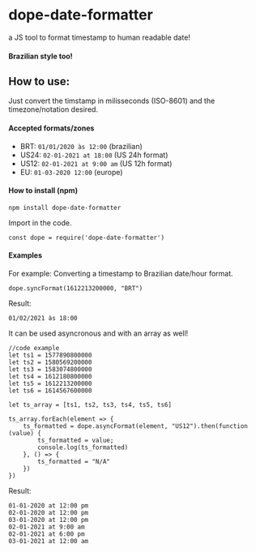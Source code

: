 # dope-date-formatter
a JS tool to format timestamp to human readable date!

#### Brazilian style too!

## How to use:

Just convert the timstamp in milisseconds (ISO-8601) and the timezone/notation desired.

#### Accepted formats/zones

- BRT: `01/01/2020 às 12:00` (brazilian)
- US24: `02-01-2021 at 18:00` (US 24h format)
- US12: `02-01-2021 at 9:00 am` (US 12h format)
- EU: `01-03-2020 12:00` (europe)

#### How to install (npm)

```
npm install dope-date-formatter
```

Import in the code.
```
const dope = require('dope-date-formatter')
```

#### Examples

For example: Converting a timestamp to Brazilian date/hour format.

```
dope.syncFormat(1612213200000, "BRT")
```

Result:

```
01/02/2021 às 18:00
```

It can be used asyncronous and with an array as well!

```
//code example
let ts1 = 1577890800000
let ts2 = 1580569200000
let ts3 = 1583074800000
let ts4 = 1612180800000
let ts5 = 1612213200000
let ts6 = 1614567600000

let ts_array = [ts1, ts2, ts3, ts4, ts5, ts6]
```

```
ts_array.forEach(element => {
    ts_formatted = dope.asyncFormat(element, "US12").then(function (value) {
        ts_formatted = value;
        console.log(ts_formatted)
    }, () => {
        ts_formatted = "N/A"
    })
})
```

Result:

```
01-01-2020 at 12:00 pm
02-01-2020 at 12:00 pm
03-01-2020 at 12:00 pm
02-01-2021 at 9:00 am
02-01-2021 at 6:00 pm
03-01-2021 at 12:00 am
```